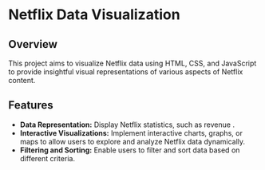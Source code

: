 # Netflix Data Visualization

## Overview
This project aims to visualize Netflix data using HTML, CSS, and JavaScript to provide insightful visual representations of various aspects of Netflix content.

## Features
- **Data Representation:** Display Netflix statistics, such as revenue .
- **Interactive Visualizations:** Implement interactive charts, graphs, or maps to allow users to explore and analyze Netflix data dynamically.
- **Filtering and Sorting:** Enable users to filter and sort data based on different criteria.

